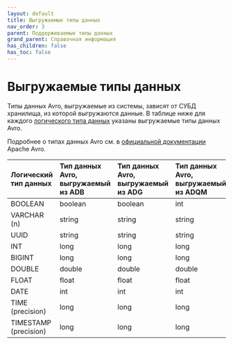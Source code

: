 ```yaml
---
layout: default
title: Выгружаемые типы данных
nav_order: 3
parent: Поддерживаемые типы данных
grand_parent: Справочная информация
has_children: false
has_toc: false
---
```


# Выгружаемые типы данных

Типы данных Avro, выгружаемые из системы, зависят от СУБД хранилища, из которой выгружаются данные. 
В таблице ниже для каждого [логического типа данных](../Логические_типы_данных/Логические_типы_данных.md) 
указаны выгружаемые типы данных Avro.

Подробнее о типах данных Avro см. в [официальной документации](https://docs.oracle.com/database/nosql-12.1.3.0/GettingStartedGuide/avroschemas.html#avro-primitivedatatypes) 
Apache Avro.

| Логический тип данных | Тип данных Avro, выгружаемый из ADB | Тип данных Avro, выгружаемый из ADG | Тип данных Avro, выгружаемый из ADQM
|:-|:-|:-|:-
| BOOLEAN | boolean | boolean | int
| VARCHAR (n) | string | string | string
| UUID | string | string | string
| INT | long | long | long
| BIGINT | long | long | long
| DOUBLE | double | double | double
| FLOAT | float | float | float
| DATE | int | int | int
| TIME (precision) | long | long | long
| TIMESTAMP (precision) | long | long | long